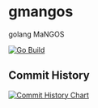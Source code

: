 # gmangos
golang MaNGOS

[![Go Build](https://github.com/lrx0014/gmangos/actions/workflows/go.yml/badge.svg?branch=master)](https://github.com/lrx0014/gmangos/actions/workflows/go.yml/badge.svg?branch=master)

## Commit History

[![Commit History Chart](https://commit-history-api.herokuapp.com/svg?repos=lrx0014/gmangos&type=Date)](https://the-commit-history.vercel.app/#lrx0014/gmangos&Date)
